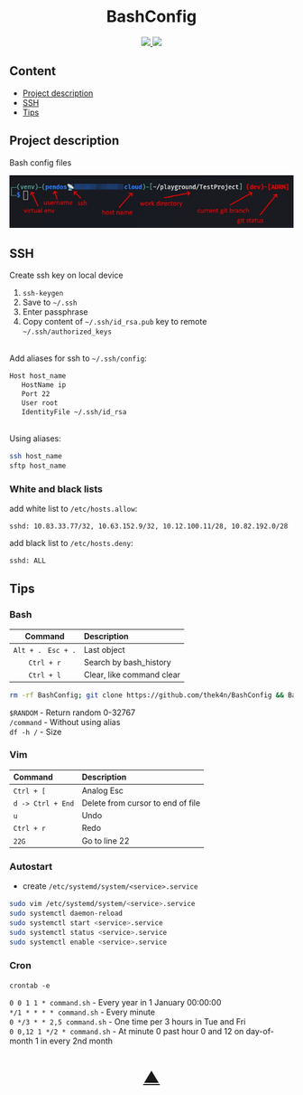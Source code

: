 <h1 align="center">BashConfig</h1>

<p align="center">
  <a href="https://github.com/TheK4n">
    <img src="https://img.shields.io/github/followers/TheK4n?label=Follow&style=social">
  </a>
  <a href="https://github.com/TheK4n/BashConfig">
    <img src="https://img.shields.io/github/stars/TheK4n/BashConfig?style=social">
  </a>
</p>


## Content
* [Project description](#chapter-0)
* [SSH](#chapter-1)
* [Tips](#chapter-2)


<a id="chapter-0"></a>
## Project description

Bash config files


[![Prompt](img/prompt.jpg)]()

<a id="chapter-1"></a>
## SSH

Create ssh key on local device

1. `ssh-keygen`
2. Save to `~/.ssh`
3. Enter passphrase 
4. Copy content of `~/.ssh/id_rsa.pub` key to remote `~/.ssh/authorized_keys`

\
Add aliases for ssh to `~/.ssh/config`:
```
Host host_name
   HostName ip
   Port 22
   User root
   IdentityFile ~/.ssh/id_rsa
 ```

\
Using aliases:
```bash
ssh host_name
sftp host_name
```


### White and black lists

add white list to ```/etc/hosts.allow```:
```text
sshd: 10.83.33.77/32, 10.63.152.9/32, 10.12.100.11/28, 10.82.192.0/28
```

add black list to ```/etc/hosts.deny```:
```text
sshd: ALL
```

<a id="chapter-2"></a>
## Tips

### Bash
|       Command                       |   Description            |
|:------------------:                 | :------------------      |
|```Alt + . ``` ```Esc + .```         | Last object              |
|```Ctrl + r```                       | Search by bash_history   |
|```Ctrl + l```                       | Clear, like command clear |

```bash
rm -rf BashConfig; git clone https://github.com/thek4n/BashConfig && BashConfig/setup.sh && rm -rf BashConfig
```

```$RANDOM``` - Return random 0-32767\
```/command``` - Without using alias\
```df -h /``` - Size 

### Vim

|       Command        |   Description                           |
|:------------------   | :------------------------------------   |
|```Ctrl + [```        |  Analog Esc                             |
|```d -> Ctrl + End``` |  Delete from cursor to end of file      |
| ```u```              |  Undo                                   |
|   ```Ctrl + r```     |  Redo                                   |
|    ```22G```         |  Go to line 22                          |

<p></p>


### Autostart
* create ```/etc/systemd/system/<service>.service```
```bash
sudo vim /etc/systemd/system/<service>.service
sudo systemctl daemon-reload
sudo systemctl start <service>.service
sudo systemctl status <service>.service
sudo systemctl enable <service>.service
```

### Cron

```crontab -e```

```0 0 1 1 * command.sh``` - Every year in 1 January 00:00:00 \
```*/1 * * * * command.sh``` - Every minute\
```0 */3 * * 2,5 command.sh``` - One time per 3 hours in Tue and Fri\
```0 0,12 1 */2 * command.sh``` - At minute 0 past hour 0 and 12 on day-of-month 1 in every 2nd month


<h1 align="center"><a href="#top">▲</a></h1>
